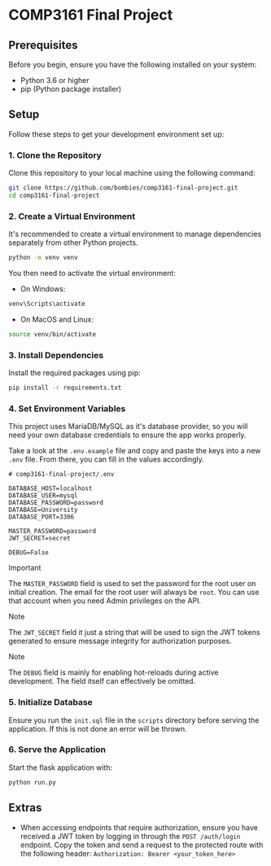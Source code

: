 # COMP3161 Final Project

## Prerequisites

Before you begin, ensure you have the following installed on your system:
- Python 3.6 or higher
- pip (Python package installer)

## Setup

Follow these steps to get your development environment set up:

### 1. Clone the Repository

Clone this repository to your local machine using the following command:

```bash
git clone https://github.com/bombies/comp3161-final-project.git
cd comp3161-final-project
```

### 2. Create a Virtual Environment

It's recommended to create a virtual environment to manage dependencies separately from other Python projects.

```bash
python -m venv venv
```

You then need to activate the virtual environment:

- On Windows:
```bash
venv\Scripts\activate
```

- On MacOS and Linux:
```bash
source venv/bin/activate
```

### 3. Install Dependencies

Install the required packages using pip:

```bash
pip install -r requirements.txt
```

### 4. Set Environment Variables

This project uses MariaDB/MySQL as it's database provider, so you will need your own database credentials to ensure the app works properly.

Take a look at the `.env.example` file and copy and paste the keys into a new `.env` file. From there, you can fill in the values accordingly.

```env
# comp3161-final-project/.env

DATABASE_HOST=localhost
DATABASE_USER=mysql
DATABASE_PASSWORD=password
DATABASE=University
DATABASE_PORT=3306

MASTER_PASSWORD=password
JWT_SECRET=secret

DEBUG=False
```

> [!IMPORTANT]
> The `MASTER_PASSWORD` field is used to set the password for the root user on initial creation. The email for the root user will always be `root`. You can use that account when you need Admin privileges on the API.

> [!NOTE]
> The `JWT_SECRET` field it just a string that will be used to sign the JWT tokens generated to ensure message integrity for authorization purposes.

> [!NOTE]
> The `DEBUG` field is mainly for enabling hot-reloads during active development. The field itself can effectively be omitted.

### 5. Initialize Database

Ensure you run the `init.sql` file in the `scripts` directory before serving the application. If this is not done an error will be thrown.

### 6. Serve the Application

Start the flask application with:

```bash
python run.py
```

## Extras

- When accessing endpoints that require authorization, ensure you have received a JWT token by logging in through the `POST /auth/login` endpoint. Copy the token and send a request to the protected route with the following header: `Authorization: Bearer <your_token_here>`